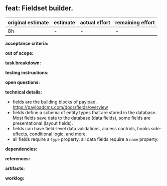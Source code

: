 ## feat: Fieldset builder.

| original estimate | estimate | actual effort | remaining effort |
| --- | --- | --- | --- |
| 8h | - | - | - |

**acceptance criteria:**

**out of scope:**

**task breakdown:**

**testing instructions:**

**open questions:**

**technical details:**
- fields are the building blocks of payload, https://payloadcms.com/docs/fields/overview
- fields define a schema of entity types that are stored in the database. Most fields save data to the database (data fields), some fields are presentational (layout fields).
- fields can have field-level data validations, access controls, hooks side-effects, conditional logic, and more.
- all fields require a `type` property. all data fields require a `name` property.

**dependencies:**

**references:**

**artifacts:**

**worklog:**
